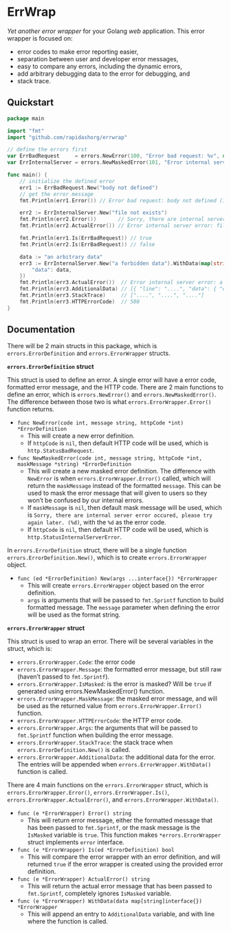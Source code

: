 # ErrWrap

*Yet another error wrapper* for your Golang *web* application. This error wrapper is focused on:

- error codes to make error reporting easier,
- separation between user and developer error messages,
- easy to compare any errors, including the dynamic errors,
- add arbitrary debugging data to the error for debugging, and
- stack trace.

## Quickstart

```go
package main

import "fmt"
import "github.com/rapidashorg/errwrap"

// define the errors first
var ErrBadRequest     = errors.NewError(100, "Error bad request: %v", nil)
var ErrInternalServer = errors.NewMaskedError(101, "Error internal server error: %v", nil, nil)

func main() {
    // initialize the defined error
    err1 := ErrBadRequest.New("body not defined")
    // get the error message
    fmt.Println(err1.Error()) // Error bad request: body not defined (100)

    err2 := ErrInternalServer.New("file not exists")
    fmt.Println(err2.Error())       // Sorry, there are internal server error occured, please try again later. (101)
    fmt.Println(err2.ActualError()) // Error internal server error: file not exists (101)

    fmt.Println(err1.Is(ErrBadRequest)) // true
    fmt.Println(err2.Is(ErrBadRequest)) // false

    data := "an arbitrary data"
    err3 := ErrInternalServer.New("a forbidden data").WithData(map[string]string{
        "data": data,
    })
    fmt.Println(err3.ActualError())  // Error internal server error: a forbidden data (101)
    fmt.Println(err3.AdditionalData) // [{ "line": "....", "data": { "data": "an arbitrary data" } }]
    fmt.Println(err3.StackTrace)     // ["....", "....", "...."]
    fmt.Println(err3.HTTPErrorCode)  // 500
}
```

## Documentation

There will be 2 main structs in this package, which is `errors.ErrorDefinition` and `errors.ErrorWrapper` structs.

**`errors.ErrorDefinition` struct**

This struct is used to define an error. A single error will have a error code, formatted error message, and the HTTP code. There are 2 main functions to define an error, which is `errors.NewError()` and `errors.NewMaskedError()`. The difference between those two is what `errors.ErrorWrapper.Error()` function returns.

- `func NewError(code int, message string, httpCode *int) *ErrorDefinition`
    - This will create a new error definition.
    - If `httpCode` is `nil`, then default HTTP code will be used, which is `http.StatusBadRequest`.
- `func NewMaskedError(code int, message string, httpCode *int, maskMessage *string) *ErrorDefinition`
    - This will create a new masked error definition. The difference with `NewError` is when `errors.ErrorWrapper.Error()` called, which will return the `maskMessage` instead of the formatted `message`. This can be used to mask the error message that will given to users so they won’t be confused by our internal errors.
    - If `maskMessage` is `nil`, then default mask message will be used, which is `Sorry, there are internal server error occured, please try again later. (%d)`, with the `%d` as the error code.
    - If `httpCode` is `nil`, then default HTTP code will be used, which is `http.StatusInternalServerError`.

In `errors.ErrorDefinition` struct, there will be a single function `errors.ErrorDefinition.New()`, which is to create `errors.ErrorWrapper` object.

- `func (ed *ErrorDefinition) New(args ...interface{}) *ErrorWrapper`
    - This will create `errors.ErrorWrapper` object based on the error definition.
    - `args` is arguments that will be passed to `fmt.Sprintf` function to build formatted message. The `message` parameter when defining the error will be used as the format string.

**`errors.ErrorWrapper` struct**

This struct is used to wrap an error. There will be several variables in the struct, which is:

- `errors.ErrorWrapper.Code`: the error code
- `errors.ErrorWrapper.Message`: the formatted error message, but still raw (haven’t passed to `fmt.Sprintf`).
- `errors.ErrorWrapper.IsMasked`: is the error is masked? Will be `true` if generated using errors.NewMaskedError() function.
- `errors.ErrorWrapper.MaskMessage`: the masked error message, and will be used as the returned value from `errors.ErrorWrapper.Error()` function.
- `errors.ErrorWrapper.HTTPErrorCode`: the HTTP error code.
- `errors.ErrorWrapper.Args`: the arguments that will be passed to `fmt.Sprintf` function when building the error message.
- `errors.ErrorWrapper.StackTrace`: the stack trace when `errors.ErrorDefinition.New()` is called.
- `errors.ErrorWrapper.AdditionalData`: the additional data for the error. The entries will be appended when `errors.ErrorWrapper.WithData()` function is called.

There are 4 main functions on the `errors.ErrorWrapper` struct, which is `errors.ErrorWrapper.Error()`, `errors.ErrorWrapper.Is()`, `errors.ErrorWrapper.ActualError()`, and `errors.ErrorWrapper.WithData()`.

- `func (e *ErrorWrapper) Error() string`
    - This will return error message, either the formatted message that has been passed to `fmt.Sprintf`, or the mask message is the `IsMasked` variable is `true`. This function makes `*errors.ErrorWrapper` struct implements `error` interface.
- `func (e *ErrorWrapper) Is(ed *ErrorDefinition) bool`
    - This will compare the error wrapper with an error definition, and will returned `true` if the error wrapper is created using the provided error definition.
- `func (e *ErrorWrapper) ActualError() string`
    - This will return the actual error message that has been passed to `fmt.Sprintf`, completely ignores `IsMasked` variable.
- `func (e *ErrorWrapper) WithData(data map[string]interface{}) *ErrorWrapper`
    - This will append an entry to `AdditionalData` variable, and with line where the function is called.
